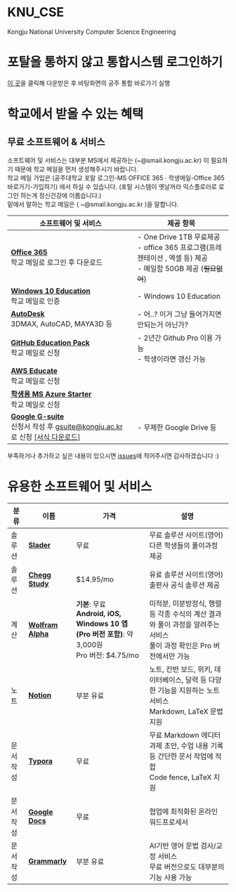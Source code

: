 # KNU_CSE
Kongju National University Computer Science Engineering

# 포탈을 통하지 않고 통합시스템 로그인하기
[이 곳](https://github.com/sonjun/KNU_CSE/blob/master/MyBrowserPlus.exe)을 클릭해 다운받은 후 바탕화면의 공주 통합 바로가기 실행

# 학교에서 받을 수 있는 혜택
## 무료 소프트웨어 & 서비스
소프트웨어 및 서비스는 대부분 MS에서 제공하는 (~@smail.kongju.ac.kr) 이 필요하기 때문에 학교 메일을 먼저 생성해주시기 바랍니다. <br />학교 메일 가입은 (공주대학교 포탈 로그인-MS OFFICE 365 · 학생메일-Office 365 바로가기-가입하기) 에서 하실 수 있습니다.
(포탈 시스템이 옛날꺼라 익스플로러로 로그인 하는게 정신건강에 이롭습니다.)
<br />밑에서 말하는 학교 메일은 ( ~@smail.kongju.ac.kr )을 말합니다.

| 소프트웨어 및 서비스                                         | 제공 항목                                                    |
| ------------------------------------------------------------ | ------------------------------------------------------------ |
| **[Office 365](./howto/o365.md)**<br />학교 메일로 로그인 후 다운로드 | - One Drive 1TB 무료제공<br />- office 365 프로그램(프레젠테이션 , 엑셀 등) 제공 <br />- 메일함 50GB 제공 (~~필요없어~~)  |
| **[Windows 10 Education](./howto/win10.md)** <br />학교 메일로 인증|- Windows 10 Education|
| **[AutoDesk](http://portal.kongju.ac.kr/knu/statics/Autodesk_kongju_v3.html)**<br /> 3DMAX, AutoCAD, MAYA3D 등| - 어..? 이거 그냥 들어가지면 안되는거 아닌가?|
| **[GitHub Education Pack](./howto/github.md)**<br />학교 메일로 신청| - 2년간 Github Pro 이용 가능 <br /> - 학생이라면 갱신 가능|
| **[AWS Educate](./howto/aws.md)** <br /> 학교 메일로 신청|
| **[학생용 MS Azure Starter](./howto/azure.md)**<br /> 학교 메일로 신청
| **[Google G-suite](https://gsuite.google.com/intl/ko/)**<br />신청서 작성 후 gsuite@kongju.ac.kr 로 신청 [[서식 다운로드]](https://www.kongju.ac.kr/cms/attach/85830ae048026d4e601e5fabc203b6f7/9a9db098b587ee18b321c826f3707a49)| - 무제한 Google Drive 등|

부족하거나 추가하고 싶은 내용이 있으시면 [issues](https://github.com/jun-2525/KNU_CSE/issues)에 적어주시면 감사하겠습니다 :)


# 유용한 소프트웨어 및 서비스
| **분류** |**이름**|**가격**|**설명**|
|----|----|----|----|
| 솔루션 |[**Slader**](https://slader.com)|무료|무료 솔루션 사이트(영어) <br>다른 학생들의 풀이과정 제공|
| 솔루션 |[**Chegg Study**](https://chegg.com/study)|$14.95/mo|유료 솔루션 사이트(영어) <br>출판사 공식 솔루션 제공|
| 계산 |[**Wolfram Alpha**](https://wolframalpha.com)|**기본**: 무료<br>**Android, iOS, Windows 10 앱 (Pro 버전 포함)**: 약 3,000원<br>Pro 버전: $4.75/mo|미적분, 미분방정식, 행렬 등 각종 수식의 계산 결과와 풀이 과정을 알려주는 서비스 <br />풀이 과정 확인은 Pro 버전에서만 가능|
| 노트 |[**Notion**](https://notion.so)|부분 유료|노트, 칸반 보드, 위키, 데이터베이스, 달력 등 다양한 기능을 지원하는 노트 서비스<br>Markdown, LaTeX 문법 지원|
| 문서 작성 |[**Typora**](https://typora.io)|무료|무료 Markdown 에디터 <br>과제 초안, 수업 내용 기록 등 간단한 문서 작업에 적합 <br>Code fence, LaTeX 지원|
| 문서 작성 |[**Google Docs**](https://docs.google.com)|무료|협업에 최적화된 온라인 워드프로세서|
| 문서 작성 |[**Grammarly**](https://grammarly.com)|부분 유료|AI기반 영어 문법 검사/교정 서비스<br>무료 버전으로도 대부분의 기능 사용 가능|
